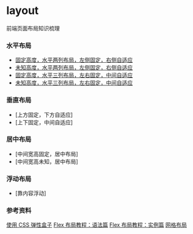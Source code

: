 # layout
前端页面布局知识梳理

### 水平布局

* [固定高度，水平两列布局，左侧固定，右侧自适应](./layout2_01/)
* [未知高度，水平两列布局，左侧固定，右侧自适应](./layout2_02/)
* [固定高度，水平三列布局，左右固定，中间自适应](./layout3_01/)
* [未知高度，水平三列布局，左右固定，中间自适应](./layout3_02/)

### 垂直布局
* [上方固定，下方自适应]
* [上下固定，中间自适应]


### 居中布局
* [中间宽高固定，居中布局]
* [中间宽高未知，居中布局]

### 浮动布局
* [靠内容浮动]



### 参考资料
[使用 CSS 弹性盒子](https://developer.mozilla.org/zh-CN/docs/Web/CSS/CSS_Flexible_Box_Layout/Using_CSS_flexible_boxes)
[Flex 布局教程：语法篇](http://www.ruanyifeng.com/blog/2015/07/flex-grammar.html)
[Flex 布局教程：实例篇](http://www.ruanyifeng.com/blog/2015/07/flex-examples.html)
[网格布局](https://developer.mozilla.org/zh-CN/docs/Web/CSS/CSS_Grid_Layout)